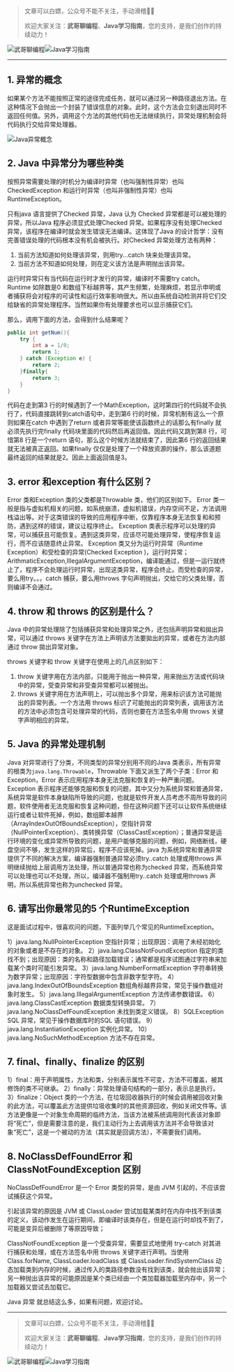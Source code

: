> 文章可以白嫖，公众号不能不关注，手动滑稽🤣🤣 &nbsp;
>
> 欢迎大家关注：**武哥聊编程**、**Java学习指南**，您的支持，是我们创作的持续动力！&nbsp;&nbsp;

![武哥聊编程](https://img-blog.csdnimg.cn/202002150421550.jpg)![Java学习指南](https://img-blog.csdnimg.cn/20200601113720522.png)

-----

## 1. 异常的概念

如果某个方法不能按照正常的途径完成任务，就可以通过另一种路径退出方法。在这种情况下会抛出一个封装了错误信息的对象。此时，这个方法会立刻退出同时不返回任何值。另外，调用这个方法的其他代码也无法继续执行，异常处理机制会将代码执行交给异常处理器。

![Java异常概念](https://img-blog.csdnimg.cn/20200427134201871.png)

## 2. Java 中异常分为哪些种类
按照异常需要处理的时机分为编译时异常（也叫强制性异常）也叫CheckedException 和运行时异常（也叫非强制性异常）也叫RuntimeException。

只有java 语言提供了Checked 异常，Java 认为 Checked 异常都是可以被处理的异常，所以Java 程序必须显式处理Checked 异常。如果程序没有处理Checked 异常，该程序在编译时就会发生错误无法编译。这体现了Java 的设计哲学：没有完善错误处理的代码根本没有机会被执行。对Checked 异常处理方法有两种：

1. 当前方法知道如何处理该异常，则用try...catch 块来处理该异常。
2. 当前方法不知道如何处理，则在定义该方法是声明抛出该异常。

运行时异常只有当代码在运行时才发行的异常，编译时不需要try catch。Runtime 如除数是0 和数组下标越界等，其产生频繁，处理麻烦，若显示申明或者捕获将会对程序的可读性和运行效率影响很大。所以由系统自动检测并将它们交给缺省的异常处理程序。当然如果你有处理要求也可以显示捕获它们。

那么，调用下面的方法，会得到什么结果呢？

```java
public int getNum(){
	try {
		int a = 1/0;
		return 1;
	} catch (Exception e) {
		return 2;
	}finally{
		return 3;
	}
}
```
代码在走到第3 行的时候遇到了一个MathException，这时第四行的代码就不会执行了，代码直接跳转到catch语句中，走到第6 行的时候，异常机制有这么一个原则如果在catch 中遇到了return 或者异常等能使该函数终止的话那么有finally 就必须先执行完finally 代码块里面的代码然后再返回值。因此代码又跳到第8 行，可惜第8 行是一个return 语句，那么这个时候方法就结束了，因此第6 行的返回结果就无法被真正返回。如果finally 仅仅是处理了一个释放资源的操作，那么该道题最终返回的结果就是2。因此上面返回值是3。

## 3. error 和exception 有什么区别？
Error 类和Exception 类的父类都是Throwable 类，他们的区别如下。
Error 类一般是指与虚拟机相关的问题，如系统崩溃，虚拟机错误，内存空间不足，方法调用栈溢出等。对于这类错误的导致的应用程序中断，仅靠程序本身无法恢复和和预防，遇到这样的错误，建议让程序终止。
Exception 类表示程序可以处理的异常，可以捕获且可能恢复。遇到这类异常，应该尽可能处理异常，使程序恢复运行，而不应该随意终止异常。
Exception 类又分为运行时异常（Runtime Exception）和受检查的异常(Checked Exception )，运行时异常；ArithmaticException,IllegalArgumentException，编译能通过，但是一运行就终止了，程序不会处理运行时异常，出现这类异常，程序会终止。而受检查的异常，要么用try。。。catch 捕获，要么用throws 字句声明抛出，交给它的父类处理，否则编译不会通过。

## 4. throw 和 throws 的区别是什么？
Java 中的异常处理除了包括捕获异常和处理异常之外，还包括声明异常和拋出异常，可以通过 throws 关键字在方法上声明该方法要拋出的异常，或者在方法内部通过 throw 拋出异常对象。

throws 关键字和 throw 关键字在使用上的几点区别如下：

1. throw 关键字用在方法内部，只能用于抛出一种异常，用来抛出方法或代码块中的异常，受查异常和非受查异常都可以被抛出。
2. throws 关键字用在方法声明上，可以抛出多个异常，用来标识该方法可能抛出的异常列表。一个方法用 throws 标识了可能抛出的异常列表，调用该方法的方法中必须包含可处理异常的代码，否则也要在方法签名中用 throws 关键字声明相应的异常。

## 5. Java 的异常处理机制
Java 对异常进行了分类，不同类型的异常分别用不同的Java 类表示，所有异常的根类为`java.lang.Throwable`，Throwable 下面又派生了两个子类：Error 和Exception，Error 表示应用程序本身无法克服和恢复的一种严重问题。
Exception 表示程序还能够克服和恢复的问题，其中又分为系统异常和普通异常，系统异常是软件本身缺陷所导致的问题，也就是软件开发人员考虑不周所导致的问题，软件使用者无法克服和恢复这种问题，但在这种问题下还可以让软件系统继续运行或者让软件死掉，例如，数组脚本越界（ArrayIndexOutOfBoundsException），空指针异常（NullPointerException）、类转换异常（ClassCastException）；普通异常是运行环境的变化或异常所导致的问题，是用户能够克服的问题，例如，网络断线，硬盘空间不够，发生这样的异常后，程序不应该死掉。java 为系统异常和普通异常提供了不同的解决方案，编译器强制普通异常必须try..catch 处理或用throws 声明继续抛给上层调用方法处理，所以普通异常也称为checked 异常，而系统异常可以处理也可以不处理，所以，编译器不强制用try..catch 处理或用throws 声明，所以系统异常也称为unchecked 异常。

## 6. 请写出你最常见的5 个RuntimeException

这是面试过程中，很喜欢问的问题，下面列举几个常见的RuntimeException。

1）java.lang.NullPointerException 空指针异常；出现原因：调用了未经初始化的对象或者是不存在的对象。
2）java.lang.ClassNotFoundException 指定的类找不到；出现原因：类的名称和路径加载错误；通常都是程序试图通过字符串来加载某个类时可能引发异常。
3）java.lang.NumberFormatException 字符串转换为数字异常；出现原因：字符型数据中包含非数字型字符。
4）java.lang.IndexOutOfBoundsException 数组角标越界异常，常见于操作数组对象时发生。
5）java.lang.IllegalArgumentException 方法传递参数错误。
6）java.lang.ClassCastException 数据类型转换异常。
7）java.lang.NoClassDefFoundException 未找到类定义错误。
8）SQLException SQL 异常，常见于操作数据库时的SQL 语句错误。
9）java.lang.InstantiationException 实例化异常。
10）java.lang.NoSuchMethodException 方法不存在异常。

## 7. final、finally、finalize 的区别
1）final：用于声明属性，方法和类，分别表示属性不可变，方法不可覆盖，被其修饰的类不可继承。
2）finally：异常处理语句结构的一部分，表示总是执行。
3）finalize：Object 类的一个方法，在垃圾回收器执行的时候会调用被回收对象的此方法，可以覆盖此方法提供垃圾收集时的其他资源回收，例如关闭文件等。该方法更像是一个对象生命周期的临终方法，当该方法被系统调用则代表该对象即将“死亡”，但是需要注意的是，我们主动行为上去调用该方法并不会导致该对象“死亡”，这是一个被动的方法（其实就是回调方法），不需要我们调用。

## 8. NoClassDefFoundError 和 ClassNotFoundException 区别
NoClassDefFoundError 是一个 Error 类型的异常，是由 JVM 引起的，不应该尝试捕获这个异常。

引起该异常的原因是 JVM 或 ClassLoader 尝试加载某类时在内存中找不到该类的定义，该动作发生在运行期间，即编译时该类存在，但是在运行时却找不到了，可能是变异后被删除了等原因导致；

ClassNotFoundException 是一个受查异常，需要显式地使用 try-catch 对其进行捕获和处理，或在方法签名中用 throws 关键字进行声明。当使用 Class.forName, ClassLoader.loadClass 或 ClassLoader.findSystemClass 动态加载类到内存的时候，通过传入的类路径参数没有找到该类，就会抛出该异常；另一种抛出该异常的可能原因是某个类已经由一个类加载器加载至内存中，另一个加载器又尝试去加载它。

Java 异常 就总结这么多，如果有问题，欢迎讨论。

----
> 文章可以白嫖，公众号不能不关注，手动滑稽🤣🤣 &nbsp;
>
> 欢迎大家关注：**武哥聊编程**、**Java学习指南**，您的支持，是我们创作的持续动力！&nbsp;&nbsp;

![武哥聊编程](https://img-blog.csdnimg.cn/202002150421550.jpg)![Java学习指南](https://img-blog.csdnimg.cn/20200601113720522.png)

